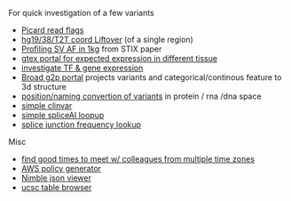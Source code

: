 For quick investigation of a few variants 

- [Picard read flags](https://broadinstitute.github.io/picard/explain-flags.html)
- [hg19/38/T2T coord Liftover](https://liftover.broadinstitute.org/) (of a single region)
- [Profiling SV AF in 1kg](https://stix.colorado.edu/) from STIX paper
- [gtex portal for expected expression in different tissue](https://gtexportal.org/home/)
- [investigate TF & gene expression](http://cistrome.org/db/#/)
- [Broad g2p portal](https://g2p.broadinstitute.org/) projects variants and categorical/continous feature to 3d structure
- [position/naming convertion of variants](https://mutalyzer.nl/) in protein / rna /dna space
- [simple clinvar](https://simple-clinvar.broadinstitute.org/)
- [simple spliceAI loopup](https://spliceailookup.broadinstitute.org/)
- [splice junction frequency lookup](https://kidsneuro.shinyapps.io/splicevault/)

Misc
- [find good times to meet w/ colleagues from multiple time zones](https://www.timeanddate.com/worldclock/meeting.html)
- [AWS policy generator](https://awspolicygen.s3.amazonaws.com/policygen.html)
- [Nimble json viewer](http://jsonviewer.stack.hu/)
- [ucsc table browser](http://genome.ucsc.edu/cgi-bin/hgTables)
